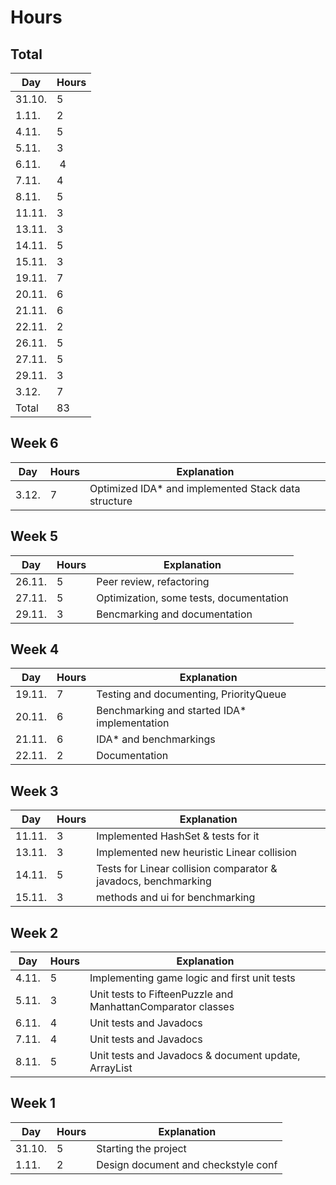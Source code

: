 # Hours

## Total

Day | Hours
----|------
31.10. | 5
1.11. | 2
4.11. | 5
5.11. | 3
6.11. | 4
7.11. | 4
8.11. | 5
11.11. | 3
13.11. | 3
14.11. | 5
15.11. | 3
19.11. | 7
20.11. | 6
21.11. | 6
22.11. | 2
26.11. | 5
27.11. | 5
29.11. | 3
3.12. | 7
Total | 83

## Week 6

Day | Hours | Explanation
----|-------|------------
3.12. | 7 | Optimized IDA* and implemented Stack data structure

## Week 5

Day | Hours | Explanation
----|-------|------------
26.11. | 5 | Peer review, refactoring
27.11. | 5 | Optimization, some tests, documentation
29.11. | 3 | Bencmarking and documentation

## Week 4

Day | Hours | Explanation
----|-------|------------
19.11. | 7 | Testing and documenting, PriorityQueue
20.11. | 6 | Benchmarking and started IDA* implementation
21.11. | 6 | IDA* and benchmarkings
22.11. | 2 | Documentation

## Week 3

Day | Hours | Explanation
----|-------|------------
11.11. | 3 | Implemented HashSet & tests for it
13.11. | 3 | Implemented new heuristic Linear collision
14.11. | 5 | Tests for Linear collision comparator & javadocs, benchmarking
15.11. | 3 | methods and ui for benchmarking

## Week 2

Day | Hours | Explanation
----|-------|------------
4.11. | 5 | Implementing game logic and first unit tests
5.11. | 3 | Unit tests to FifteenPuzzle and ManhattanComparator classes
6.11. | 4 | Unit tests and Javadocs
7.11. | 4 | Unit tests and Javadocs
8.11. | 5 | Unit tests and Javadocs & document update, ArrayList

## Week 1

Day | Hours | Explanation
----|-------|------------
31.10. | 5 | Starting the project
1.11. | 2 | Design document and checkstyle conf